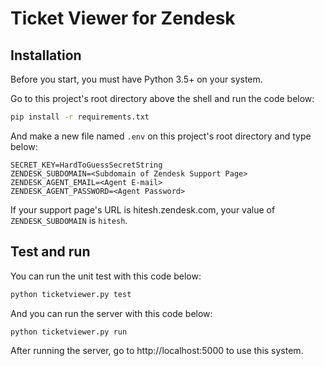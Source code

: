 # Ticket Viewer for Zendesk

## Installation

Before you start, you must have Python 3.5+ on your system.

Go to this project's root directory above the shell and run the code below:
```bash
pip install -r requirements.txt
```

And make a new file named `.env` on this project's root directory and type below:
```
SECRET_KEY=HardToGuessSecretString
ZENDESK_SUBDOMAIN=<Subdomain of Zendesk Support Page>
ZENDESK_AGENT_EMAIL=<Agent E-mail>
ZENDESK_AGENT_PASSWORD=<Agent Password>
```

If your support page's URL is hitesh.zendesk.com, your value of `ZENDESK_SUBDOMAIN` is `hitesh`.

## Test and run
You can run the unit test with this code below:
```bash
python ticketviewer.py test
```

And you can run the server with this code below:
```bash
python ticketviewer.py run
```

After running the server, go to http://localhost:5000 to use this system.

